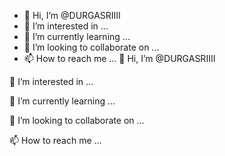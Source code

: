 - 👋 Hi, I’m @DURGASRIIII
- 👀 I’m interested in ...
- 🌱 I’m currently learning ...
- 💞️ I’m looking to collaborate on ...
- 📫 How to reach me ...
👋 Hi, I’m @DURGASRIIII

👀 I’m interested in ...

🌱 I’m currently learning ...

💞️ I’m looking to collaborate on ...

📫 How to reach me ...
 

<!---
DURGASRIIII/DURGASRIIII is a ✨ special ✨ repository because its `README.md` (this file) appears on your GitHub profile.
You can click the Preview link to take a look at your changes.
--->
